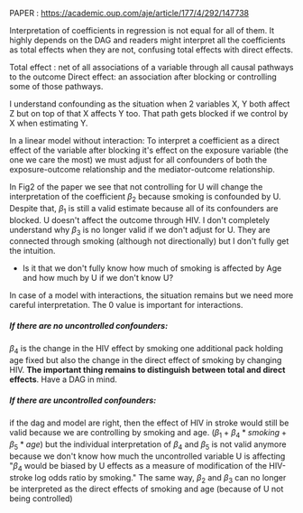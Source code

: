 PAPER : https://academic.oup.com/aje/article/177/4/292/147738

Interpretation of coefficients in regression is not equal for all of them. It highly depends on the DAG and readers might interpret all the coefficients as total effects when they are not, confusing total effects with direct effects.

Total effect : net of all associations of a variable through all causal pathways to the outcome
Direct effect: an association after blocking or controlling some of those pathways.

I understand confounding as the situation when 2 variables   X, Y both affect Z but on top of that X affects Y too. That path gets blocked if we control by X when estimating Y.

In a linear model without interaction:
To interpret a coefficient as a direct effect of the variable  after blocking it's effect on the exposure variable (the one we care the most) we must adjust for all confounders of both the exposure-outcome relationship and the mediator-outcome relationship.

In Fig2 of the paper we see that not controlling for U will change the interpretation of the coefficient $\beta_2$  because smoking is confounded by U. 
Despite that, $\beta_1$ is still a valid estimate because all of its confounders are blocked. U doesn't affect the outcome through HIV.
I don't completely understand why $\beta_3$ is no longer valid if we don't adjust for U. They are connected through smoking (although not directionally) but I don't fully get the intuition. 
* Is it that we don't fully know how much of smoking is affected by Age and how much by U if we don't know U?



In case of a model with interactions, the situation remains but we need more careful interpretation. The 0 value is important for interactions. 

##### If there are no uncontrolled confounders:
$\beta_4$ is the change in the HIV effect by smoking one additional pack holding age fixed but also the change in the direct effect of smoking by changing HIV. 
**The important thing remains to distinguish between total and direct effects**. Have a DAG in mind.

##### If there are  uncontrolled confounders:
if the dag and model are right, then the effect of HIV in stroke would still be valid because we are controlling by smoking and age. ($\beta_1 + \beta_4 * smoking + \beta_5 *  age$) but the individual interpretation of $\beta_4$ and $\beta_5$ is not valid anymore because we don't know how much the uncontrolled variable U is affecting "$\beta_4$ would be biased by U effects as a measure of modification of the HIV-stroke log odds ratio by smoking."
The same way, $\beta_2$ and $\beta_3$ can no longer be interpreted as the direct effects of smoking and age (because of U not being controlled)